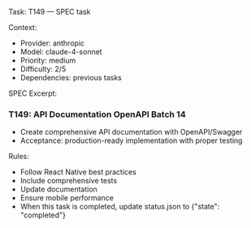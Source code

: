 Task: T149 — SPEC task

Context:
- Provider: anthropic
- Model: claude-4-sonnet
- Priority: medium
- Difficulty: 2/5
- Dependencies: previous tasks

SPEC Excerpt:

### T149: API Documentation   OpenAPI   Batch 14
- Create comprehensive API documentation with OpenAPI/Swagger
- Acceptance: production-ready implementation with proper testing

Rules:
- Follow React Native best practices
- Include comprehensive tests
- Update documentation
- Ensure mobile performance
- When this task is completed, update status.json to {"state": "completed"}
